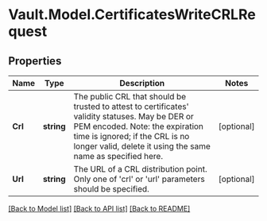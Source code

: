 # Vault.Model.CertificatesWriteCRLRequest

## Properties

Name | Type | Description | Notes
------------ | ------------- | ------------- | -------------
**Crl** | **string** | The public CRL that should be trusted to attest to certificates&#39; validity statuses. May be DER or PEM encoded. Note: the expiration time is ignored; if the CRL is no longer valid, delete it using the same name as specified here. | [optional] 
**Url** | **string** | The URL of a CRL distribution point. Only one of &#39;crl&#39; or &#39;url&#39; parameters should be specified. | [optional] 

[[Back to Model list]](../README.md#documentation-for-models) [[Back to API list]](../README.md#documentation-for-api-endpoints) [[Back to README]](../README.md)

